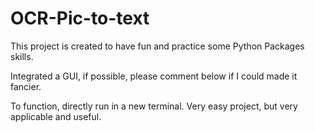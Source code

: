 # OCR-Pic-to-text
This project is created to have fun and practice some Python Packages skills.

Integrated a GUI, if possible, please comment below if I could made it fancier.

To function, directly run in a new terminal. Very easy project, but very applicable and useful.
